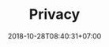 ---
title: "Privacy"
date: 2018-10-28T08:40:31+07:00
draft: true

topik:
    - Tutorial

kategori:
    - Pemrograman

image: https://lorempixel.com/720/380
thumbnail: https://lorempixel.com/320/160

---